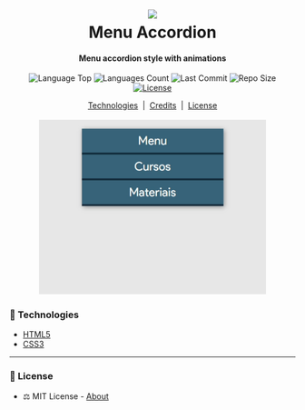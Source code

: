 <div align="center">
    <!-- Top Image and Title -->
	<h1>
		<img src="https://i.imgur.com/DfwpHrE.png" width="300px"><br/> 
		Menu Accordion
	</h1>
    <!-- Subtitle/Description -->
	<h4>Menu accordion style with animations</h4>
	<p>
    <!-- Image Shields -->
	<img alt="Language Top" src="https://img.shields.io/github/languages/top/joaovictornsv/menu-accordion-html-css">
	<img alt="Languages Count" src="https://img.shields.io/github/languages/count/joaovictornsv/menu-accordion-html-css">
	<img alt="Last Commit" src="https://img.shields.io/github/last-commit/joaovictornsv/menu-accordion-html-css">
	<img alt="Repo Size" src="https://img.shields.io/github/repo-size/joaovictornsv/menu-accordion-html-css">
	 <a href="https://github.com/joaovictornsv/menu-accordion-html-css/blob/master/LICENSE">
	    <img alt="License" src="https://img.shields.io/github/license/joaovictornsv/menu-accordion-html-css">
	</a>
</p>
<!-- Nav Menu -->
<a href=#telescope-tecnologias>Technologies</a>&nbsp&nbsp|&nbsp&nbsp<a href="#pen-créditos">Credits</a>&nbsp&nbsp|&nbsp&nbsp<a href="#memo-licença">License</a><br/><br/>

<!-- Gif/Image of Example -->
<img width="400" src="menu-accordion-gif.gif">
</div>


### :telescope: Technologies

- [HTML5](https://developer.mozilla.org/pt-BR/docs/Web/HTML)
- [CSS3](https://developer.mozilla.org/pt-BR/docs/Web/CSS)

---


### :memo: License
  
- :balance_scale: MIT License - [About](https://github.com/joaovictornsv/menu-accordion-html-css/blob/master/LICENSE)
